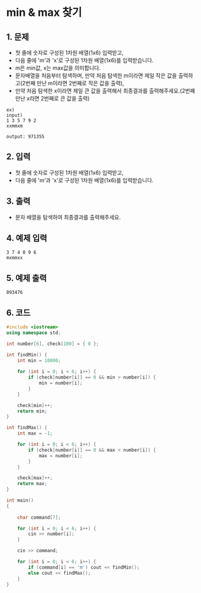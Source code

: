 # min & max 찾기

## 1. 문제
- 첫 줄에 숫자로 구성된 1차원 배열(1x6) 입력받고,
- 다음 줄에 'm'과 'x'로 구성된 1차원 배열(1x6)를 입력받습니다.
- m은 min값, x는 max값을 의미합니다.
- 문자배열을 처음부터 탐색하며, 만약 처음 탐색한 m이라면 제일 작은 값을 출력하고(2번째 만난 m이라면 2번째로 작은 값을 출력),
- 만약 처음 탐색한 x이라면 제일 큰 값을 출력해서 최종결과를 출력해주세요.(2번째 만난 x라면 2번째로 큰 값을 출력)

```
ex)
input)
1 3 5 7 9 2
xxmmxm

output: 971355
```

## 2. 입력
- 첫 줄에 숫자로 구성된 1차원 배열(1x6) 입력받고,
- 다음 줄에 'm'과 'x'로 구성된 1차원 배열(1x6)를 입력받습니다.

## 3. 출력
- 문자 배열을 탐색하여 최종결과를 출력해주세요.

## 4. 예제 입력
```
3 7 4 0 9 6
mxmmxx
```

## 5. 예제 출력
```
093476
```

## 6. 코드
```c++
#include <iostream>
using namespace std;

int number[6], check[100] = { 0 };

int findMin() {
	int min = 10000;
	
	for (int i = 0; i < 6; i++) {
		if (check[number[i]] == 0 && min > number[i]) {
			min = number[i];
		}
	}

	check[min]++;
	return min;
}

int findMax() {
	int max = -1;

	for (int i = 0; i < 6; i++) {
		if (check[number[i]] == 0 && max < number[i]) {
			max = number[i];
		}
	}

	check[max]++;
	return max;
}

int main()
{
	
	char command[7];

	for (int i = 0; i < 6; i++) {
		cin >> number[i];
	}

	cin >> command;

	for (int i = 0; i < 6; i++) {
		if (command[i] == 'm') cout << findMin();
		else cout << findMax();
	}
}
```
